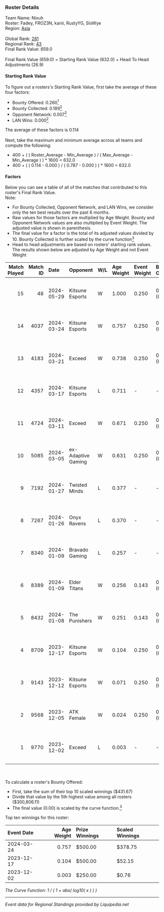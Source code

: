 ### Roster Details<br />
Team Name: Nixuh<br />
Roster: Fadey, FROZ3N, kanii, RustyYG, SloWye<br />
Region: [Asia]( ../standings_asia.md)<br />
<br />
Global Rank: [281](../standings_global.md)<br />
Regional Rank: [43]( ../standings_asia.md)<br />
Final Rank Value:  659.0<br />
<br />
Final Rank Value (659.0) = Starting Rank Value (632.0) + Head To Head Adjustments (26.9)<br />

#### Starting Rank Value<br />
To figure out a rosters's Starting Rank Value, first take the average of these four factors:<br />
- Bounty Offered: 0.260[<sup>1</sup>](#table2)
- Bounty Collected: 0.189[<sup>2</sup>](#table1)
- Opponent Network: 0.007[<sup>2</sup>](#table1)
- LAN Wins: 0.000[<sup>2</sup>](#table1)

The average of these factors is 0.114<br />
<br />
Next, take the maximum and minimum average across all teams and compute the following:<br />
- 400 + ( ( Roster_Average - Min_Average ) / ( Max_Average - Min_Average ) ) * 1600 = 632.0
- 400 + ( ( 0.114 - 0.000 ) / ( 0.787 - 0.000 ) ) * 1600 = 632.0


#### Factors<br />
Below you can see a table of all of the matches that contributed to this roster's Final Rank Value.<br />
Note:<br />

- For Bounty Collected, Opponent Network, and LAN Wins, we consider only the ten best results over the past 6 months.
- Raw values for those factors are multiplied by Age Weight. Bounty and Opponent Network values are also multiplied by Event Weight. The adjusted value is shown in parenthesis.
- The final value for a factor is the total of its adjusted values divided by 10. Bounty Collected is further scaled by the curve function[<sup>3</sup>](#curveFunction)
- Head to head adjustments are based on rosters' starting rank values. The results shown below are adjusted by Age Weight and not Event Weight
<span id="table1"></span><br />


| Match Played | Match ID | Date       | Opponent           | W/L | Age Weight | Event Weight | Bounty Collected | Opponent Network | LAN Wins  | H2H Adj. | Roster                                    |
| -: | -: | :- | :- | :- | :- | :- | :- | :- | :- | -: | :- |
|           15 |       48 | 2024-05-29 | Kitsune Esports    | W   | 1.000      | 0.250        | 0.001 (0.000)    | 0.072 (0.018)    | 0 (0.000) |    13.63 | Fadey, FROZ3N, kanii, RustyYG, SloWye     |
|           14 |     4037 | 2024-03-24 | Kitsune Esports    | W   | 0.757      | 0.250        | 0.001 (0.000)    | 0.072 (0.014)    | 0 (0.000) |    11.24 | Fadey, FROZ3N, kanii, RustyYG, SloWye     |
|           13 |     4183 | 2024-03-21 | Exceed             | W   | 0.738      | 0.250        | 0.000 (0.000)    | 0.084 (0.016)    | 0 (0.000) |    10.64 | Fadey, FROZ3N, kanii, RustyYG, SloWye     |
|           12 |     4357 | 2024-03-17 | Kitsune Esports    | L   | 0.711      | -            | -                | -                | -         |   -11.71 | Fadey, FROZ3N, kanii, RustyYG, SloWye     |
|           11 |     4724 | 2024-03-11 | Exceed             | W   | 0.671      | 0.250        | 0.000 (0.000)    | 0.084 (0.014)    | 0 (0.000) |     9.51 | Fadey, FROZ3N, kanii, RustyYG, SloWye     |
|           10 |     5085 | 2024-03-05 | ex-Adaptive Gaming | W   | 0.631      | 0.250        | 0.000 (0.000)    | 0.028 (0.004)    | 0 (0.000) |     4.38 | Fadey, FROZ3N, kanii, RustyYG, SloWye     |
|            9 |     7192 | 2024-01-27 | Twisted Minds      | L   | 0.377      | -            | -                | -                | -         |    -6.63 | flexeeee, FROZ3N, kanii, RustyYG, zox     |
|            8 |     7267 | 2024-01-26 | Onyx Ravens        | L   | 0.370      | -            | -                | -                | -         |    -5.89 | flexeeee, FROZ3N, kanii, RustyYG, zox     |
|            7 |     8340 | 2024-01-09 | Bravado Gaming     | L   | 0.257      | -            | -                | -                | -         |    -5.57 | Fadey, flexeeee, FROZ3N, kanii, RustyYG   |
|            6 |     8389 | 2024-01-09 | Elder Titans       | W   | 0.256      | 0.143        | 0.000 (0.000)    | 0.007 (0.000)    | 0 (0.000) |     1.71 | Fadey, flexeeee, FROZ3N, kanii, RustyYG   |
|            5 |     8432 | 2024-01-08 | The Punishers      | W   | 0.251      | 0.143        | 0.000 (0.000)    | 0.064 (0.002)    | 0 (0.000) |     2.62 | Fadey, flexeeee, FROZ3N, kanii, RustyYG   |
|            4 |     8709 | 2023-12-17 | Kitsune Esports    | W   | 0.104      | 0.250        | 0.001 (0.000)    | 0.072 (0.002)    | 0 (0.000) |     1.56 | bLazE, Fadey, flexeeee, FROZ3N, RustyYG   |
|            3 |     9143 | 2023-12-12 | Kitsune Esports    | W   | 0.071      | 0.250        | 0.001 (0.000)    | 0.072 (0.001)    | 0 (0.000) |     1.06 | bLazE, Fadey, flexeeee, FROZ3N, RustyYG   |
|            2 |     9568 | 2023-12-05 | ATK Female         | W   | 0.024      | 0.250        | 0.005 (0.000)    | 0.138 (0.001)    | 0 (0.000) |     0.42 | bLazE, Fadey, flexeeee, FROZ3N, RustyYG   |
|            1 |     9770 | 2023-12-02 | Exceed             | L   | 0.003      | -            | -                | -                | -         |    -0.05 | Fadey, flexeeee, FROZ3N, Natural, RustyYG |

<br />
<span id="table2"></span><br />
To calculate a roster's Bounty Offered:<br />

- First, take the sum of their top 10 scaled winnings ($431.67)
- Divide that value by the 5th highest value among all rosters ($300,806.11)
- The final value (0.00) is scaled by the curve function.[<sup>3</sup>](#curveFunction)

Top ten winnings for this roster:<br />

| Event Date | Age Weight | Prize Winnings | Scaled Winnings |
| :- | -: | :- | :- |
| 2024-03-24 |      0.757 | $500.00        | $378.75         |
| 2023-12-17 |      0.104 | $500.00        | $52.15          |
| 2023-12-02 |      0.003 | $250.00        | $0.76           |


<span id="curveFunction"></span>_The Curve Function: 1 / ( 1 + abs( log10( x ) ) )_<br />

---
_Event data for Regional Standings provided by Liquipedia.net_<br />
